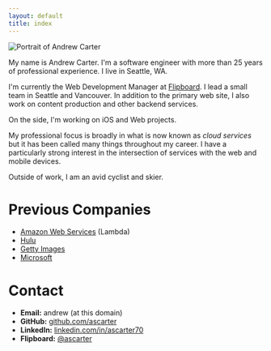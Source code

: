 ```yaml
---
layout: default
title: index
---
```


<span id="about-portrait"><img src="images/about-portrait.jpg" alt="Portrait of Andrew Carter" /></span>

My name is Andrew Carter. I'm a software engineer with more than 25 years of professional experience. I live in Seattle, WA.

I'm currently the Web Development Manager at [Flipboard](https://flipboard.com). I lead a small team in Seattle and Vancouver. In addition to the primary web site, I also work on content production and other backend services.

On the side, I'm working on iOS and Web projects.

My professional focus is broadly in what is now known as *cloud services* but it has been called many things throughout my career. I have a particularly strong interest in the intersection of services with the web and mobile devices.

Outside of work, I am an avid cyclist and skier.

# Previous Companies

* [Amazon Web Services](http://aws.amazon.com) (Lambda)
* [Hulu](https://hulu.com)
* [Getty Images](https://gettimages.com)
* [Microsoft](https://microsoft.com)

# Contact

* **Email:** andrew (at this domain)
* **GitHub:** [github.com/ascarter](http://github.com/ascarter)
* **LinkedIn:** [linkedin.com/in/ascarter70](https://www.linkedin.com/in/ascarter70)
* **Flipboard:** [@ascarter](https://flipboard.com/@ascarter)


